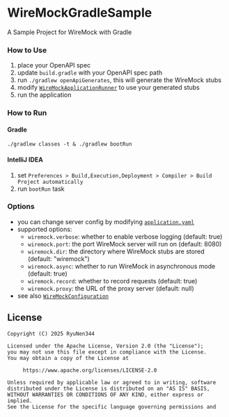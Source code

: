WireMockGradleSample
====

A Sample Project for WireMock with Gradle

### How to Use

1. place your OpenAPI spec
2. update `build.gradle` with your OpenAPI spec path
3. run `./gradlew openApiGenerates`, this will generate the WireMock stubs
4. modify [`WireMockApplicationRunner`](src/main/kotlin/io/github/ryunen344/gradle/wiremock/WireMockApplicationRunner.kt) to use your generated stubs
5. run the application

### How to Run

#### Gradle

```shell
./gradlew classes -t & ./gradlew bootRun
```

#### IntelliJ IDEA

1. set `Preferences > Build,Execution,Deployment > Compiler > Build Project automatically`
2. run `bootRun` task

### Options

- you can change server config by modifying [`application.yaml`](src/main/resources/application.yaml)
- supported options:
    - `wiremock.verbose`: whether to enable verbose logging (default: true)
    - `wiremock.port`: the port WireMock server will run on (default: 8080)
    - `wiremock.dir`: the directory where WireMock stubs are stored (default: "wiremock")
    - `wiremock.async`: whether to run WireMock in asynchronous mode (default: true)
    - `wiremock.record`: whether to record requests (default: true)
    - `wiremock.proxy`: the URL of the proxy server (default: null)
- see also [`WireMockConfiguration`](src/main/kotlin/io/github/ryunen344/gradle/wiremock/WireMockConfiguration.kt)

## License
```text
Copyright (C) 2025 RyuNen344

Licensed under the Apache License, Version 2.0 (the "License");
you may not use this file except in compliance with the License.
You may obtain a copy of the License at

     https://www.apache.org/licenses/LICENSE-2.0

Unless required by applicable law or agreed to in writing, software
distributed under the License is distributed on an "AS IS" BASIS,
WITHOUT WARRANTIES OR CONDITIONS OF ANY KIND, either express or implied.
See the License for the specific language governing permissions and
```
